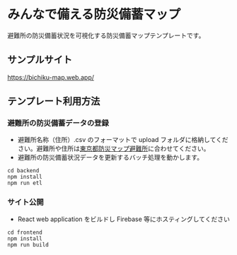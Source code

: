 # みんなで備える防災備蓄マップ

避難所の防災備蓄状況を可視化する防災備蓄マップテンプレートです。

## サンプルサイト

https://bichiku-map.web.app/

## テンプレート利用方法

### 避難所の防災備蓄データの登録

- 避難所名称（住所）.csv のフォーマットで upload フォルダに格納してください。避難所や住所は[東京都防災マップ避難所](https://catalog.data.metro.tokyo.lg.jp/dataset/t000003d0000000093)に合わせてください。
- 避難所の防災備蓄状況データを更新するバッチ処理を動かします。

```
cd backend
npm install
npm run etl
```

### サイト公開

- React web application をビルドし Firebase 等にホスティングしてください

```
cd frontend
npm install
npm run build
```
